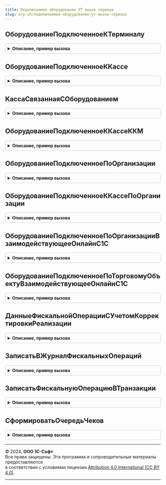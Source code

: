 ```yaml
---
title: Подключаемое оборудование УТ вызов сервера
slug: erp-uh/подключаемое-оборудование-ут-вызов-сервера
---
```



## ОборудованиеПодключенноеКТерминалу
<details style="margin: 1em 0; padding: 0.5em; border: 1px solid #ccc; border-radius: 6px;">

<summary style="font-weight: bold; cursor: pointer;">Описание, пример вызова</summary>

```bsl

// Получить оборудование подключенное к терминалу.
//
// Параметры:
//  ЭквайринговыйТерминал - СправочникСсылка.ЭквайринговыеТерминалы - Эквайринговый терминал.
//
// Возвращаемое значение:
//  Структура - Структура по свойствами:
//   * Терминал - Неопределено, СправочникСсылка.ПодключаемоеОборудование - Терминал.
//   * ККТ - Неопределено, СправочникСсылка.ПодключаемоеОборудование - ККТ.
//
Функция ОборудованиеПодключенноеКТерминалу(ЭквайринговыйТерминал) Экспорт
```

Пример вызова
```bsl
Результат = ПодключаемоеОборудованиеУТВызовСервера.ОборудованиеПодключенноеКТерминалу(ЭквайринговыйТерминал) 
```
</details>

## ОборудованиеПодключенноеККассе
<details style="margin: 1em 0; padding: 0.5em; border: 1px solid #ccc; border-radius: 6px;">

<summary style="font-weight: bold; cursor: pointer;">Описание, пример вызова</summary>

```bsl

// Получить оборудование подключенное к кассе.
//
// Параметры:
//  Касса - СправочникСсылка.Кассы - Касса.
//
// Возвращаемое значение:
//  Структура - Структура по свойствами:
//   * Терминал - Неопределено, СправочникСсылка.ПодключаемоеОборудование - Данные подключенному термиралу
//   * ККТ - Неопределено, СправочникСсылка.ПодключаемоеОборудование - ККТ.
//
Функция ОборудованиеПодключенноеККассе(Касса) Экспорт
```

Пример вызова
```bsl
Результат = ПодключаемоеОборудованиеУТВызовСервера.ОборудованиеПодключенноеККассе(Касса) 
```
</details>

## КассаСвязаннаяСОборудованием
<details style="margin: 1em 0; padding: 0.5em; border: 1px solid #ccc; border-radius: 6px;">

<summary style="font-weight: bold; cursor: pointer;">Описание, пример вызова</summary>

```bsl

// Получить кассу, связанную с оборудованием.
//
// Параметры:
//  ОборудованиеККТ - СправочникСсылка.ПодключаемоеОборудование -
//
// Возвращаемое значение:
//  СправочникСсылка.Кассы, Неопределено -
//
Функция КассаСвязаннаяСОборудованием(ОборудованиеККТ) Экспорт
```

Пример вызова
```bsl
Результат = ПодключаемоеОборудованиеУТВызовСервера.КассаСвязаннаяСОборудованием(ОборудованиеККТ) 
```
</details>

## ОборудованиеПодключенноеККассеККМ
<details style="margin: 1em 0; padding: 0.5em; border: 1px solid #ccc; border-radius: 6px;">

<summary style="font-weight: bold; cursor: pointer;">Описание, пример вызова</summary>

```bsl

// Получить оборудование подключенное к кассе ККМ.
//
// Параметры:
//  КассаККМ - СправочникСсылка.КассыККМ - Касса ККМ.
//
// Возвращаемое значение:
//  Структура - Структура по свойствами:
//   * Терминал - Неопределено, СправочникСсылка.ПодключаемоеОборудование - Данные подключенному термиралу
//   * ККТ - Массив Из СправочникСсылка.ПодключаемоеОборудование - ККТ
//
Функция ОборудованиеПодключенноеККассеККМ(КассаККМ) Экспорт
```

Пример вызова
```bsl
Результат = ПодключаемоеОборудованиеУТВызовСервера.ОборудованиеПодключенноеККассеККМ(КассаККМ) 
```
</details>

## ОборудованиеПодключенноеПоОрганизации
<details style="margin: 1em 0; padding: 0.5em; border: 1px solid #ccc; border-radius: 6px;">

<summary style="font-weight: bold; cursor: pointer;">Описание, пример вызова</summary>

```bsl

// Получить оборудование подключенное по организации.
//
// Параметры:
//  Организация - ОпределяемыйТип.ОрганизацияБПО - Организация.
//
// Возвращаемое значение:
//  Структура - Структура по свойствами:
//   * Терминал - Неопределено, СправочникСсылка.ПодключаемоеОборудование - Данные подключенному термиралу
//   * ККТ - Массив Из СправочникСсылка.ПодключаемоеОборудование, СправочникСсылка.ОфлайнОборудование - ККТ
//
Функция ОборудованиеПодключенноеПоОрганизации(Организация) Экспорт
```

Пример вызова
```bsl
Результат = ПодключаемоеОборудованиеУТВызовСервера.ОборудованиеПодключенноеПоОрганизации(Организация) 
```
</details>

## ОборудованиеПодключенноеККассеПоОрганизации
<details style="margin: 1em 0; padding: 0.5em; border: 1px solid #ccc; border-radius: 6px;">

<summary style="font-weight: bold; cursor: pointer;">Описание, пример вызова</summary>

```bsl

// Получить оборудование подключенное к кассам организации для текущего рабочего места.
//
// Параметры:
//  Организация - СправочникСсылка.Организации - Организация.
//
// Возвращаемое значение:
//  Структура - Структура по свойствами:
//   * Терминал - Неопределено.
//   * ККТ - Неопределено, СправочникСсылка.ПодключаемоеОборудование - ККТ.
//
Функция ОборудованиеПодключенноеККассеПоОрганизации(Организация) Экспорт
```

Пример вызова
```bsl
Результат = ПодключаемоеОборудованиеУТВызовСервера.ОборудованиеПодключенноеККассеПоОрганизации(Организация) 
```
</details>

## ОборудованиеПодключенноеПоОрганизацииВзаимодействующееОнлайнС1С
<details style="margin: 1em 0; padding: 0.5em; border: 1px solid #ccc; border-radius: 6px;">

<summary style="font-weight: bold; cursor: pointer;">Описание, пример вызова</summary>

```bsl

// Получить оборудование подключенное по организации и взаимодействующее в онлайн с 1С.
//
// Параметры:
//  Организация - ОпределяемыйТип.ОрганизацияБПО - Организация.
//
// Возвращаемое значение:
//  Структура - Структура по свойствами:
//   * Терминал - Неопределено, СправочникСсылка.ПодключаемоеОборудование - Данные подключенному термиралу
//   * ККТ - Массив Из СправочникСсылка.ПодключаемоеОборудование - ККТ
//
Функция ОборудованиеПодключенноеПоОрганизацииВзаимодействующееОнлайнС1С(Организация) Экспорт
```

Пример вызова
```bsl
Результат = ПодключаемоеОборудованиеУТВызовСервера.ОборудованиеПодключенноеПоОрганизацииВзаимодействующееОнлайнС1С(Организация) 
```
</details>

## ОборудованиеПодключенноеПоТорговомуОбъектуВзаимодействующееОнлайнС1С
<details style="margin: 1em 0; padding: 0.5em; border: 1px solid #ccc; border-radius: 6px;">

<summary style="font-weight: bold; cursor: pointer;">Описание, пример вызова</summary>

```bsl

// Получить оборудование подключенное по торговому объету и взаимодействующее в онлайн с 1С.
//
// Параметры:
//  ТорговыйОбъект - СправочникСсылка.КассыККМ, СправочникСсылка.Кассы - Торговый объект для определения
//  	конкретного подключенного оборудования.
//
// Возвращаемое значение:
//  Структура - Структура по свойствами:
//   * Терминал - Неопределено, СправочникСсылка.ПодключаемоеОборудование - Данные подключенному термиралу
//   * ККТ - Массив Из СправочникСсылка.ПодключаемоеОборудование - ККТ
//
Функция ОборудованиеПодключенноеПоТорговомуОбъектуВзаимодействующееОнлайнС1С(ТорговыйОбъект) Экспорт
```

Пример вызова
```bsl
Результат = ПодключаемоеОборудованиеУТВызовСервера.ОборудованиеПодключенноеПоТорговомуОбъектуВзаимодействующееОнлайнС1С(ТорговыйОбъект) 
```
</details>

## ДанныеФискальнойОперацииСУчетомКорректировкиРеализации
<details style="margin: 1em 0; padding: 0.5em; border: 1px solid #ccc; border-radius: 6px;">

<summary style="font-weight: bold; cursor: pointer;">Описание, пример вызова</summary>

```bsl

Функция ДанныеФискальнойОперацииСУчетомКорректировкиРеализации(ДокументОснование) Экспорт
```

Пример вызова
```bsl
Результат = ПодключаемоеОборудованиеУТВызовСервера.ДанныеФискальнойОперацииСУчетомКорректировкиРеализации(ДокументОснование) 
```
</details>

## ЗаписатьВЖурналФискальныхОпераций
<details style="margin: 1em 0; padding: 0.5em; border: 1px solid #ccc; border-radius: 6px;">

<summary style="font-weight: bold; cursor: pointer;">Описание, пример вызова</summary>

```bsl

// Записать операцию в регистр сведений Фискальные операции. Оставлен для совместимости с ОперацияПоЯндексКассе.ОтразитьДокументВЖурналеФискальныхОпераций()
// вызывается ТОЛЬКО оттуда
// раньше запись делалась в регистр сведений ЖурналФискальныхОпераций
// теперь в рамках этого метода НЕ создаются :
//		РозничныеПродажи.СоздатьДокументВнесениеДенежныхСредствВКассуККМ(ВнесениеДенежныхСредствВКассуККМ);
//      РозничныеПродажи.СоздатьДокументВыемкаДенежныхСредствИзКассыККМ(ВыемкаДенежныхСредствИзКассыККМ).
//
// Параметры:
//  ТребуетсяПовторнаяПопыткаЗаписи - Булево - Требуется повторная попытка записи.
//  РеквизитыФискальнойОперацииКассовогоУзла - Структура - Реквизиты фискальной операции кассового узла:
//    	* Дата - Дата - Дата формирования чека
//    	* ДокументОснование - ДокументСсылка -
//    	* Организация - СправочникСсылка - Организация который принадлежит касса
//    	* ТорговыйОбъект - СправочникСсылка -
//    	* Устройство - СправочникСсылка - Касса ККМ или фискальное устройство
//    	* ТипОперации - ПеречислениеСсылка - Тип операции кассового узла
//    	* ТипРасчета - ПеречислениеСсылка - Тип расчета денежными средствами
//    	* НомерЧекаККМ - Строка - Фискальный номер документа
//    	* НомерСмены - Строка - Номер кассовой смены
//    	* ВариантОтправкиЭлектронногоЧека - ПеречислениеСсылка - Варианты отправки электронного чека покупателю
//    	* КонтактныеДанныеЭлектронногоЧека - Строка - Контактные данные электронного чека
//    	* Сумма - Число - Сумма чека
//    	* СуммаОплатыНаличные - Число - Сумма чека
//    	* СуммаОплатыПлатежнаяКарта - Число - Сумма чека
//    	* СуммаКредит - Число - Сумма чека
//    	* СуммаПредоплаты - Число - Сумма чека
//    	* СуммаВзаимозачет - Число - Сумма чека
//    	* Данные - Структура -
//    			- Массив - Данные фискальной операции
//    	* ДополнительныеПараметры - Структура - Описывает дополнительные параметры.
//
// Возвращаемое значение:
//  Булево - Результат записи фискальной опрерации.
Функция ЗаписатьВЖурналФискальныхОпераций(ТребуетсяПовторнаяПопыткаЗаписи, Знач РеквизитыФискальнойОперацииКассовогоУзла) Экспорт
```

Пример вызова
```bsl
Результат = ПодключаемоеОборудованиеУТВызовСервера.ЗаписатьВЖурналФискальныхОпераций(ТребуетсяПовторнаяПопыткаЗаписи, РеквизитыФискальнойОперацииКассовогоУзла) 
```
</details>

## ЗаписатьФискальнуюОперациюВТранзакции
<details style="margin: 1em 0; padding: 0.5em; border: 1px solid #ccc; border-radius: 6px;">

<summary style="font-weight: bold; cursor: pointer;">Описание, пример вызова</summary>

```bsl

// Записать операцию в регистр сведений Фискальные операции в транзакции.
// Метод добавлен для вызова из клиентского контекста (в частности ПодключаемоеОборудованиеУТКлиент) с возможностью попытки повторной записи
// В дальнейшем предполагается перенести этот метод в ОМ МенеджерОбрудованияВызовСервера БПО.
//
// Параметры:
//  ТребуетсяПовторнаяПопыткаЗаписи - Булево - Требуется повторная попытка записи.
//  ПараметрыФискализации - Структура - Описание параметров фискализация чека, см. функцию МенеджерОборудованияКлиентСервер.ПараметрыФискализацииЧека().
//
// Возвращаемое значение:
// 	Булево - Результат записи фискальной операции.
Функция ЗаписатьФискальнуюОперациюВТранзакции(ТребуетсяПовторнаяПопыткаЗаписи, Знач ПараметрыФискализации) Экспорт
```

Пример вызова
```bsl
Результат = ПодключаемоеОборудованиеУТВызовСервера.ЗаписатьФискальнуюОперациюВТранзакции(ТребуетсяПовторнаяПопыткаЗаписи, ПараметрыФискализации) 
```
</details>

## СформироватьОчередьЧеков
<details style="margin: 1em 0; padding: 0.5em; border: 1px solid #ccc; border-radius: 6px;">

<summary style="font-weight: bold; cursor: pointer;">Описание, пример вызова</summary>

```bsl

// Формирует список операций к фискализации по документу и помещает их в очередь
//
// Параметры:
//  ДокументСсылка - ДокументСсылка - ссылка на документ для которого необходимо сформировать очередь чеков
//
Процедура СформироватьОчередьЧеков(ДокументСсылка) Экспорт
```

Пример вызова
```bsl
ПодключаемоеОборудованиеУТВызовСервера.СформироватьОчередьЧеков(ДокументСсылка) 
```
</details>

---

© 2024, **ООО 1С-Софт**  
Все права защищены. Эта программа и сопроводительные материалы предоставляются  
в соответствии с условиями лицензии [Attribution 4.0 International (CC BY 4.0)](https://creativecommons.org/licenses/by/4.0/legalcode).

---
